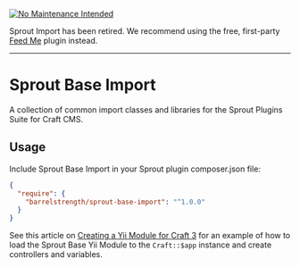 [![No Maintenance Intended](http://unmaintained.tech/badge.svg)](http://unmaintained.tech/)

Sprout Import has been retired. We recommend using the free, first-party [Feed Me](https://plugins.craftcms.com/feed-me) plugin instead.

----

# Sprout Base Import

A collection of common import classes and libraries for the Sprout Plugins Suite for Craft CMS.

## Usage

Include Sprout Base Import in your Sprout plugin composer.json file:

``` json
{
  "require": {
    "barrelstrength/sprout-base-import": "^1.0.0"
  }
}
```

See this article on [Creating a Yii Module for Craft 3](https://straightupcraft.com/articles/creating-a-yii-module-for-craft-3) for an example of how to load the Sprout Base Yii Module to the `Craft::$app` instance and create controllers and variables.
